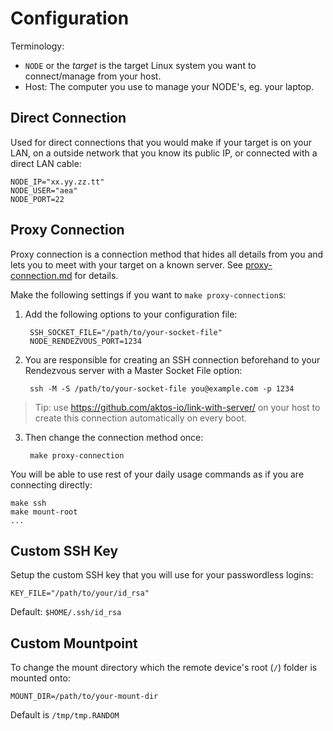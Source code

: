 # Configuration 

Terminology: 

* `NODE` or the *target* is the target Linux system you want to connect/manage from your host. 
* Host: The computer you use to manage your NODE's, eg. your laptop.

## Direct Connection 

Used for direct connections that you would make if your target is on your LAN, on a outside network that you know its public IP, or connected with a direct LAN cable:

    NODE_IP="xx.yy.zz.tt"
    NODE_USER="aea"
    NODE_PORT=22


## Proxy Connection

Proxy connection is a connection method that hides all details from you and lets you to meet with your target on a known server. See [proxy-connection.md](./proxy-connection.md) for details.

Make the following settings if you want to `make proxy-connection`s: 

1. Add the following options to your configuration file:

        SSH_SOCKET_FILE="/path/to/your-socket-file"
        NODE_RENDEZVOUS_PORT=1234


2. You are responsible for creating an SSH connection beforehand to your Rendezvous server with a Master Socket File option: 

        ssh -M -S /path/to/your-socket-file you@example.com -p 1234
    
 > Tip: use https://github.com/aktos-io/link-with-server/ on your host to create this connection automatically on every boot.


3. Then change the connection method once: 

        make proxy-connection     
    
    
You will be able to use rest of your daily usage commands as if you are connecting directly: 

    make ssh
    make mount-root 
    ...


## Custom SSH Key

Setup the custom SSH key that you will use for your passwordless logins:

    KEY_FILE="/path/to/your/id_rsa"

Default: `$HOME/.ssh/id_rsa`

## Custom Mountpoint

To change the mount directory which the remote device's root (`/`) folder is mounted onto:

    MOUNT_DIR=/path/to/your-mount-dir

Default is `/tmp/tmp.RANDOM`
